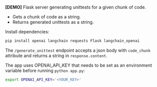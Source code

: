 **[DEMO]** Flask server generating unittests for a given chunk of code.

* Gets a chunk of code as a string.
* Returns generated unittests as a string.

Install dependencies:
```sh
pip install openai langchain requests Flask langchain_openai
```

The `/generate_unittest` endpoint accepts a json body with `code_chunk` attribute and returns a string in `response.content`.

The app uses OPENAI_API_KEY that needs to be set as an environment variable before running `python app.py`:

```sh
export OPENAI_API_KEY='<YOUR_KEY>'
```
